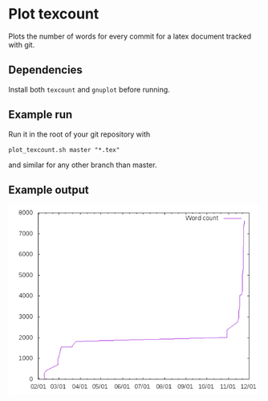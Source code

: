 # Plot texcount
Plots the number of words for every commit for a latex document tracked with git. 

## Dependencies
Install both `texcount` and `gnuplot` before running.

## Example run
Run it in the root of your git repository with

    plot_texcount.sh master "*.tex"

and similar for any other branch than master.

## Example output
![Plot](plot.png)
